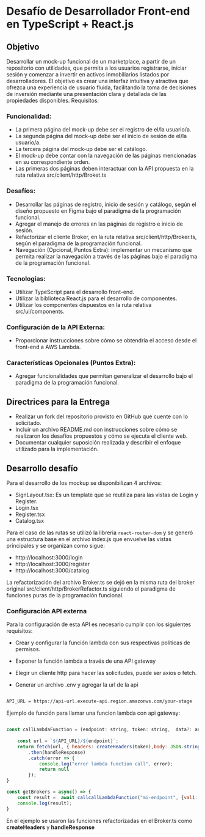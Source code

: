 # Desafío de Desarrollador Front-end en TypeScript + React.js


## Objetivo

Desarrollar un mock-up funcional de un marketplace, a partir de un repositorio con utilidades, que permita a los usuarios registrarse, iniciar sesión y comenzar a invertir en activos inmobiliarios listados por desarrolladores. El objetivo es crear una interfaz intuitiva y atractiva que ofrezca una experiencia de usuario fluida, facilitando la toma de decisiones de inversión mediante una presentación clara y detallada de las propiedades disponibles.
Requisitos:

### Funcionalidad:

+ La primera página del mock-up debe ser el registro de el/la usuario/a.
+ La segunda página del mock-up debe ser el inicio de sesión de el/la usuario/a.
+ La tercera página del mock-up debe ser el catálogo. 
+ El mock-up debe contar con la navegación de las páginas mencionadas en su correspondiente orden.
+ Las primeras dos páginas deben interactuar con la API propuesta en la ruta relativa src/client/http/Broket.ts

### Desafíos:

+ Desarrollar las páginas de registro, inicio de sesión y catálogo, según el diseño propuesto en Figma bajo el paradigma de la programación funcional.
+ Agregar el manejo de errores en las páginas de registro e inicio de sesión.
+ Refactorizar el cliente Broker, en la ruta relativa src/client/http/Broker.ts, según el paradigma de la programación funcional.  
+ Navegación (Opcional, Puntos Extra): implementar un mecanismo que permita realizar la navegación a través de las páginas bajo el paradigma de la programación funcional.  

### Tecnologías:

+ Utilizar TypeScript para el desarrollo front-end.
+ Utilizar la biblioteca React.js para el desarrollo de componentes.
+ Utilizar los componentes dispuestos en la ruta relativa src/ui/components.

### Configuración de la API Externa:

+ Proporcionar instrucciones sobre cómo se obtendría el acceso desde el front-end a AWS Lambda.


### Características Opcionales (Puntos Extra):

+ Agregar funcionalidades que permitan generalizar el desarrollo bajo el paradigma de la programación funcional.  


## Directrices para la Entrega

+ Realizar un fork del repositorio provisto en GitHub que cuente con lo solicitado.
+ Incluir un archivo README.md con instrucciones sobre cómo se realizaron los desafíos propuestos y cómo se ejecuta el cliente web.
+ Documentar cualquier suposición realizada y describir el enfoque utilizado para la implementación.




## Desarrollo desafío

Para el desarrollo de los mockup se disponibilizan 4 archivos: 
* SignLayout.tsx: Es un template que se reutiliza para las vistas de Login y Register.
* Login.tsx 
* Register.tsx
* Catalog.tsx 

Para el caso de las rutas se utilizó la libreria `react-router-dom` y se generó una estructura base en el archivo index.js que envuelve las vistas principales y se organizan como sigue:
- http://localhost:3000/login
- http://localhost:3000/register
- http://localhost:3000/catalog



La refactorización del archivo Broker.ts se dejó en la misma ruta del broker original src/client/http/BrokerRefactor.ts siguiendo el paradigma de funciones puras de la programación funcional.

### Configuración API externa

Para la configuración de esta API es necesario cumplir con los siguientes requisitos:
* Crear y configurar la función lambda con sus respectivas politicas de permisos.
* Exponer la función lambda a través de una API gateway

* Elegir un cliente http para hacer las solicitudes, puede ser axios o fetch.
* Generar un archivo .env y agregar la url de la api

```bash

API_URL = https://api-url.execute-api.region.amazonws.com/your-stage

```

Ejemplo de función para llamar una funcion lambda con api gateway:

```javascript

const callLambdaFunction = (endpoint: string, token: string,  data?: any): IO<Promise<any>> => {
    
    const url = `${API_URL}/${endpoint}`;
    return fetch(url, { headers: createHeaders(token),body: JSON.stringify(data)})
        .then(handleResponse)
        .catch(error => { 
            console.log("error lambda function call", error);
            return null
        });
}

const getBrokers = async() => {
    const result =  await callcallLambdaFunction("mi-endpoint", {val1: "valor-uno", val2: "valor-dos"});
    console.log(result);
}
```

En el ejemplo se usaron las funciones refactorizadas en el Broker.ts como **createHeaders**  y **handleResponse**